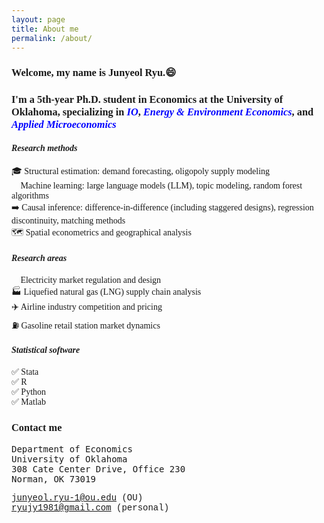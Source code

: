```yaml
---
layout: page
title: About me
permalink: /about/
---
```



### <span style="font-family: 'Times', serif">**Welcome, my name is Junyeol Ryu.**😄 </span>  

### <span style="font-family: 'Times', serif">I'm a 5th-year Ph.D. student in Economics at the University of Oklahoma, specializing in <span style="color: blue">*IO*</span>, <span style="color: blue">*Energy & Environment Economics*</span>, and <span style="color: blue">*Applied Microeconomics*</span> </span>  






#### <span style="font-family: 'Times New Roman', serif">***Research methods***</span>  
<span style="font-family: 'Garamond', serif"> 🎓 Structural estimation:</span> <span style="font-family: 'Garamond', serif">demand forecasting, oligopoly supply modeling</span>  
<span style="font-family: 'Garamond', serif"> 🤖 Machine learning:</span> <span style="font-family: 'Garamond', serif">large language models (LLM), topic modeling, random forest algorithms</span>  
<span style="font-family: 'Garamond', serif"> ➡️ Causal inference:</span> <span style="font-family: 'Garamond', serif">difference-in-difference (including staggered designs), regression discontinuity, matching methods</span>   
<span style="font-family: 'Garamond', serif"> 🗺️ Spatial econometrics and geographical analysis</span>  
 

#### <span style="font-family: 'Times New Roman', serif">***Research areas***</span>  
<span style="font-family: 'Garamond', serif"> 🔌 Electricity market regulation and design  </span>  
<span style="font-family: 'Garamond', serif"> 🏭 Liquefied natural gas (LNG) supply chain analysis</span>  
<span style="font-family: 'Garamond', serif"> ✈️ Airline industry competition and pricing  </span>  
<span style="font-family: 'Garamond', serif"> ⛽ Gasoline retail station market dynamics  </span>  

#### <span style="font-family: 'Times New Roman', serif">***Statistical software***</span>  
<span style="font-family: 'Garamond', serif"> ✅ Stata </span>  
<span style="font-family: 'Garamond', serif"> ✅ R  </span>  
<span style="font-family: 'Garamond', serif"> ✅ Python  </span>  
<span style="font-family: 'Garamond', serif"> ✅ Matlab  </span>  




### <span style="font-family: 'Times New Roman', serif">Contact me</span>  

<span style="font-family: 'Monaco', monospace">Department of Economics</span>  
<span style="font-family: 'Monaco', monospace">University of Oklahoma</span>  
<span style="font-family: 'Monaco', monospace">308 Cate Center Drive, Office 230</span>  
<span style="font-family: 'Monaco', monospace">Norman, OK 73019</span>  


<span style="font-family: 'Courier New', monospace"> junyeol.ryu-1@ou.edu  (OU) </span>  
<span style="font-family: 'Courier New', monospace"> ryujy1981@gmail.com (personal) </span> 


